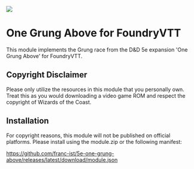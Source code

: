 ![](https://static.wikia.nocookie.net/idlechampions_gamepedia_en/images/7/77/Monster_Humanoid_ChiefYorb.png)

# One Grung Above for FoundryVTT
This module implements the Grung race from the D&amp;D 5e expansion 'One Grung Above' for FoundryVTT.

## Copyright Disclaimer
Please only utilize the resources in this module that you personally own. Treat this as you would downloading a video game ROM and respect the copyright of Wizards of the Coast.

## Installation

For copyright reasons, this module will not be published on official platforms. Please install using the module.zip or the following manifest:

https://github.com/franc-ist/5e-one-grung-above/releases/latest/download/module.json
